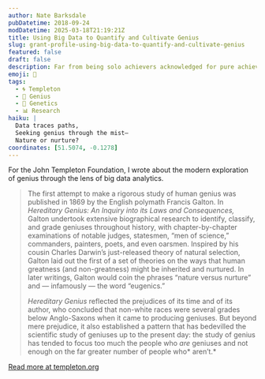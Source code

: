 ```yaml
---
author: Nate Barksdale
pubDatetime: 2018-09-24
modDatetime: 2025-03-18T21:19:21Z
title: Using Big Data to Quantify and Cultivate Genius
slug: grant-profile-using-big-data-to-quantify-and-cultivate-genius
featured: false
draft: false
description: Far from being solo achievers acknowledged for pure achievement, geniuses may be largely the products of their networks.
emoji: 🧠
tags:
  - 🌀 Templeton
  - 🧠 Genius
  - 🧬 Genetics
  - 📊 Research
haiku: |
  Data traces paths,  
  Seeking genius through the mist—  
  Nature or nurture?
coordinates: [51.5074, -0.1278]
---
```


For the John Templeton Foundation, I wrote about the modern exploration of genius through the lens of big data analytics.

> The first attempt to make a rigorous study of human genius was published in 1869 by the English polymath Francis Galton. In _Hereditary Genius: An Inquiry into its Laws and Consequences,_ Galton undertook extensive biographical research to identify, classify, and grade geniuses throughout history, with chapter-by-chapter examinations of notable judges, statesmen, “men of science,” commanders, painters, poets, and even oarsmen. Inspired by his cousin Charles Darwin’s just-released theory of natural selection, Galton laid out the first of a set of theories on the ways that human greatness (and non-greatness) might be inherited and nurtured. In later writings, Galton would coin the phrases “nature versus nurture” and — infamously — the word “eugenics.”
>
> _Hereditary Genius_ reflected the prejudices of its time and of its author, who concluded that non-white races were several grades below Anglo-Saxons when it came to producing geniuses. But beyond mere prejudice, it also established a pattern that has bedevilled the scientific study of geniuses up to the present day: the study of genius has tended to focus too much the people who _are_ geniuses and not enough on the far greater number of people who* aren’t.*

[Read more at templeton.org](https://www.templeton.org/grant/using-big-data-to-quantify-and-cultivate-genius)
